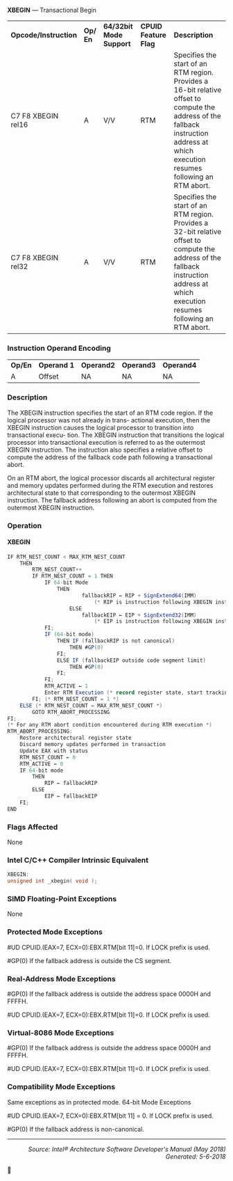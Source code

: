 <b>XBEGIN</b> —  Transactional Begin
<table>
	<tr>
		<td><b>Opcode/Instruction</b></td>
		<td><b>Op/ En</b></td>
		<td><b>64/32bit Mode Support</b></td>
		<td><b>CPUID Feature Flag</b></td>
		<td><b>Description</b></td>
	</tr>
	<tr>
		<td>C7 F8 XBEGIN rel16</td>
		<td>A</td>
		<td>V/V</td>
		<td>RTM</td>
		<td>Specifies the start of an RTM region. Provides a 16-bit relative offset to compute the address of the fallback instruction address at which execution resumes following an RTM abort.</td>
	</tr>
	<tr>
		<td>C7 F8 XBEGIN rel32</td>
		<td>A</td>
		<td>V/V</td>
		<td>RTM</td>
		<td>Specifies the start of an RTM region. Provides a 32-bit relative offset to compute the address of the fallback instruction address at which execution resumes following an RTM abort.</td>
	</tr>
</table>


### Instruction Operand Encoding
<table>
	<tr>
		<td><b>Op/En</b></td>
		<td><b>Operand 1</b></td>
		<td><b>Operand2</b></td>
		<td><b>Operand3</b></td>
		<td><b>Operand4</b></td>
	</tr>
	<tr>
		<td>A</td>
		<td>Offset</td>
		<td>NA</td>
		<td>NA</td>
		<td>NA</td>
	</tr>
</table>


### Description
The XBEGIN instruction specifies the start of an RTM code region. If the logical processor was not already in trans-
actional execution, then the XBEGIN instruction causes the logical processor to transition into transactional execu-
tion. The XBEGIN instruction that transitions the logical processor into transactional execution is referred to as the
outermost XBEGIN instruction. The instruction also specifies a relative offset to compute the address of the fallback
code path following a transactional abort.

On an RTM abort, the logical processor discards all architectural register and memory updates performed during
the RTM execution and restores architectural state to that corresponding to the outermost XBEGIN instruction. The
fallback address following an abort is computed from the outermost XBEGIN instruction.

### Operation


#### XBEGIN
```java
IF RTM_NEST_COUNT < MAX_RTM_NEST_COUNT
    THEN
        RTM_NEST_COUNT++
        IF RTM_NEST_COUNT = 1 THEN
            IF 64-bit Mode
                THEN
                        fallbackRIP ← RIP + SignExtend64(IMM)
                            (* RIP is instruction following XBEGIN instruction *)
                    ELSE
                        fallbackEIP ← EIP + SignExtend32(IMM)
                            (* EIP is instruction following XBEGIN instruction *)
            FI;
            IF (64-bit mode)
                THEN IF (fallbackRIP is not canonical)
                    THEN #GP(0)
                FI;
                ELSE IF (fallbackEIP outside code segment limit)
                    THEN #GP(0)
                FI;
            FI;
            RTM_ACTIVE ← 1
            Enter RTM Execution (* record register state, start tracking memory state*)
        FI; (* RTM_NEST_COUNT = 1 *)
    ELSE (* RTM_NEST_COUNT = MAX_RTM_NEST_COUNT *)
        GOTO RTM_ABORT_PROCESSING
FI;
(* For any RTM abort condition encountered during RTM execution *)
RTM_ABORT_PROCESSING:
    Restore architectural register state
    Discard memory updates performed in transaction
    Update EAX with status
    RTM_NEST_COUNT ← 0
    RTM_ACTIVE ← 0
    IF 64-bit mode
        THEN
            RIP ← fallbackRIP
        ELSE
            EIP ← fallbackEIP
    FI;
END
```
### Flags Affected
None

### Intel C/C++ Compiler Intrinsic Equivalent
```c
XBEGIN:
unsigned int _xbegin( void );
```
### SIMD Floating-Point Exceptions

None

### Protected Mode Exceptions

<p>#UD
CPUID.(EAX=7, ECX=0):EBX.RTM[bit 11]=0.
If LOCK prefix is used.
<p>#GP(0)
If the fallback address is outside the CS segment.

### Real-Address Mode Exceptions

<p>#GP(0)
If the fallback address is outside the address space 0000H and FFFFH.
<p>#UD
CPUID.(EAX=7, ECX=0):EBX.RTM[bit 11]=0.
If LOCK prefix is used.

### Virtual-8086 Mode Exceptions

<p>#GP(0)
If the fallback address is outside the address space 0000H and FFFFH.
<p>#UD
CPUID.(EAX=7, ECX=0):EBX.RTM[bit 11]=0.
If LOCK prefix is used.

### Compatibility Mode Exceptions

Same exceptions as in protected mode.
64-bit Mode Exceptions
<p>#UD
CPUID.(EAX=7, ECX=0):EBX.RTM[bit 11] = 0.
If LOCK prefix is used.
<p>#GP(0)
If the fallback address is non-canonical.

 --- 
<p align="right"><i>Source: Intel® Architecture Software Developer's Manual (May 2018)<br>Generated: 5-6-2018</i></p>
